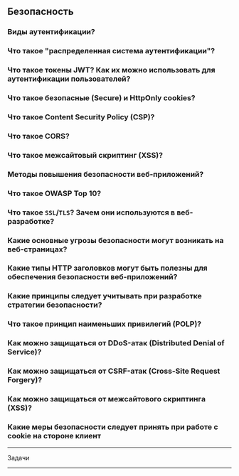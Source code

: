 ## Безопасность

### Виды аутентификации?
### Что такое "распределенная система аутентификации"?
### Что такое токены JWT? Как их можно использовать для аутентификации пользователей?
### Что такое безопасные (Secure) и HttpOnly cookies?
### Что такое Content Security Policy (CSP)?
### Что такое CORS?
### Что такое межсайтовый скриптинг (XSS)?
### Методы повышения безопасности веб-приложений?
### Что такое OWASP Top 10?
### Что такое `SSL`/`TLS`? Зачем они используются в веб-разработке?
### Какие основные угрозы безопасности могут возникать на веб-страницах?
### Какие типы HTTP заголовков могут быть полезны для обеспечения безопасности веб-приложений?
### Какие принципы следует учитывать при разработке стратегии безопасности?
### Что такое принцип наименьших привилегий (POLP)?
### Как можно защищаться от DDoS-атак (Distributed Denial of Service)?
### Как можно защищаться от CSRF-атак (Cross-Site Request Forgery)?
### Как можно защищаться от межсайтового скриптинга (XSS)?
### Какие меры безопасности следует принять при работе с cookie на стороне клиент

---

Задачи

---
